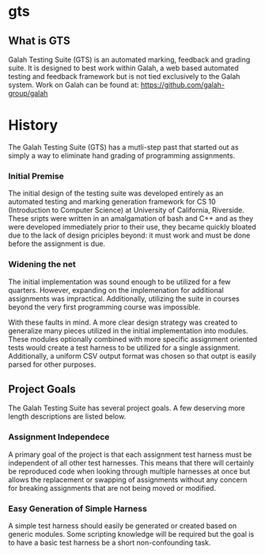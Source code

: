 gts
===

## What is GTS
Galah Testing Suite (GTS) is an automated marking, feedback and grading
suite.  It is designed to best work within Galah, a web based automated
testing and feedback framework but is not tied exclusively to the Galah
system.  Work on Galah can be found at: 
https://github.com/galah-group/galah

# History
The Galah Testing Suite (GTS) has a mutli-step past that started out as
simply a way to eliminate hand grading of programming assignments.

### Initial Premise
The initial design of the testing suite was developed entirely as an
automated testing and marking generation framework for CS 10 (Introduction
to Computer Science) at University of California, Riverside. These sripts
were written in an amalgamation of bash and C++ and as they were developed
immediately prior to their use, they became quickly bloated due to the lack
of design priciples beyond: it must work and must be done before the
assignment is due.

### Widening the net
The initial implementation was sound enough to be utilized for a few
quarters.  However, expanding on the implemenation for additional
assignments was impractical. Additionally, utilizing the suite in courses
beyond the very first programming course was impossible.

With these faults in mind.  A more clear design strategy was created to
generalize many pieces utilized in the initial implementation into modules.
These modules optionally combined with more specific assignment oriented
tests would create a test harness to be utilized for a single assignment.
Additionally, a uniform CSV output format was chosen so that outpt is
easily parsed for other purposes.

## Project Goals
The Galah Testing Suite has several project goals.  A few deserving more
length descriptions are listed below.

### Assignment Independece
A primary goal of the project is that each assignment test harness must be
independent of all other test harnesses. This means that there will
certainly be reproduced code when looking through multiple harnesses at
once but allows the replacement or swapping of assignments without any
concern for breaking assignments that are not being moved or modified.

### Easy Generation of Simple Harness
A simple test harness should easily be generated or created based on
generic modules. Some scripting knowledge will be required but the goal is
to have a basic test harness be a short non-confounding task.






